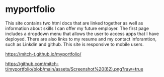 # myportfolio

This site contains two html docs that are linked together as well as 
information about skills I can offer my future employer.
The first page includes a dropdown menu that allows the user to access 
apps that I have deployed. There are also links to my resume and my contact inforamtion, such
as Linkdin and github. This site is responsive to mobile users.

https://mitch-t.github.io/myportfolio/

https://github.com/mitch-t/myportfolio/blob/main/assets/Screenshot%20(62).png?raw=true
